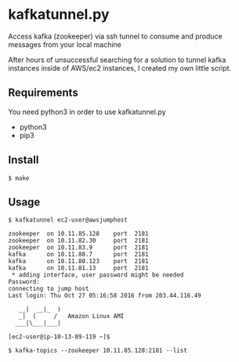 
kafkatunnel.py
============
Access kafka (zookeeper) via ssh tunnel to consume and produce messages from your local machine

After hours of unsuccessful searching for a solution to tunnel kafka instances inside of AWS/ec2 instances, I created my own little script.

Requirements
------------
You need python3 in order to use kafkatunnel.py

* python3
* pip3

Install
-------

    $ make

Usage
-----

    $ kafkatunnel ec2-user@awsjumphost

    zookeeper  on 10.11.85.128    port  2181
    zookeeper  on 10.11.82.30     port  2181
    zookeeper  on 10.11.83.9      port  2181
    kafka      on 10.11.80.7      port  2181
    kafka      on 10.11.80.123    port  2181
    kafka      on 10.11.81.13     port  2181
     * adding interface, user password might be needed
    Password:
    connecting to jump host
    Last login: Thu Oct 27 05:16:58 2016 from 203.44.116.49

       __|  __|_  )
       _|  (     /   Amazon Linux AMI
      ___|\___|___|

    [ec2-user@ip-10-13-89-119 ~]$ 
    
    $ kafka-topics --zookeeper 10.11.85.128:2181 --list
    
    
    


